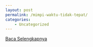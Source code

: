 ```yaml
---
layout: post
permalink: /mimpi-waktu-tidak-tepat/
categories:
    - Uncategorized
---
```


[Baca Selengkapnya](/02)